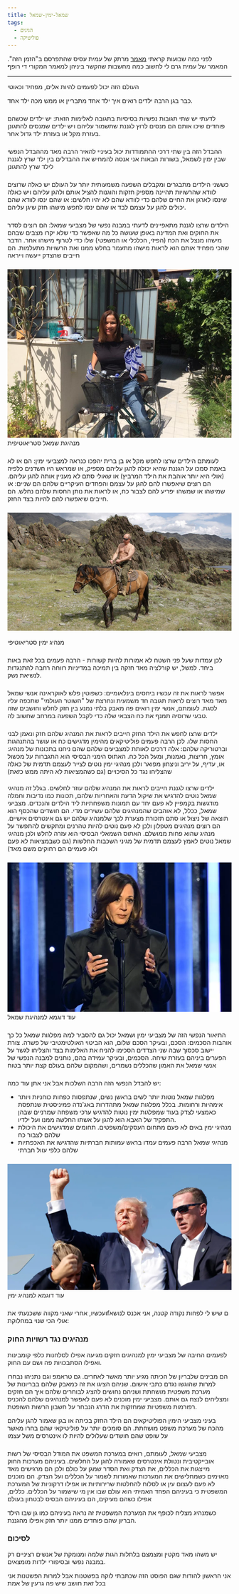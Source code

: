 ```yaml
---
title: שמאל-ימין-שמאל
tags:
  - הגיגים
  - פוליטיקה
---
```


לפני כמה שבועות קראתי [מאמר](https://hazmanhazeh.org.il/left_right) מרתק של עמית עסיס שהתפרסם ב"הזמן הזה". המאמר של עמית גרם לי לחשוב כמה מחשבות שהקשר ביניהן למאמר המקורי די רופף

---

העולם  הזה יכול לפעמים להיות אלים, מפחיד וכאוטי

כבר בגן הרבה ילדים רואים איך ילד אחד מתבריין או ממש מכה ילד אחד.
###

לדעתי יש שתי תגובות נפשיות בסיסיות בתגובה לאלימות הזאת: יש ילדים שכשהם פוחדים שיכו אותם הם מנסים לרוץ לגננת שתשמור עליהם ויש ילדים שמנסים להתגונן בעזרת מקל או בעזרת ילד גדול אחר.

###
ההבדל הזה בין שתי דרכי ההתמודדות יכול בעיניי להאיר הרבה מאד מההבדל הנפשי שבין ימין לשמאל, בשורות הבאות אני אנסה להמחיש את ההבדלים בין ילד שרץ לגננת לילד שרץ להתגונן

###
כששני הילדים מתבגרים ומקבלים השפעה משמעותית יותר על העולם יש כאלה שרוצים לוודא שהרשויות תהיינה מספיק חזקות והוגנות להציל אותם ולהגן עליהם ויש כאלה שינסו לארגן את החיים שלהם כדי לוודא שהם לא יהיו חלשים: או שהם ינסו לוודא שהם יכולים להגן על עצמם לבד או שהם ינסו לחפש מישהו חזק שיגן עליהם.
###
הילדים שרצו לגננת מתאפיינים לדעתי במבנה נפשי של מצביעי שמאל: הם רוצים לסדר את החוקים ואת המדינה באופן שעושה כל מה שאפשר כדי שלא יקרו מצבים שבהם מישהו מנצל את הכח (הפיזי, הכלכלי או המשפטי) שלו כדי לטרוף מישהו אחר. הדבר שהכי מפחיד אותם הוא לראות מישהו מתעמר בחלש ממנו ואת הרשויות מתעלמות. הם חייבים שהצדק ייעשה וייראה
###

![מנהיגת שמאל סטריאוטיפית](/img/sheli.jpg)
מנהיגת שמאל סטריאוטיפית

###
לעומתם הילדים שרצו לחפש מקל או בן ברית יהפכו כנראה למצביעי ימין: הם או לא באמת סמכו על הגננת שהיא יכולה להגן עליהם מספיק, או שמראש היו חשדנים כלפיה (אולי היא יותר אוהבת את הילד המרביץ) או שאולי סתם לא מעניין אותה להגן עליהם. הם רוצים שיאפשרו להם להגן על עצמם והפחדים העיקריים שלהם הם שניים: או שמישהו או שמשהו יפריע להם לצבור כח, או לראות את נותן החסות שלהם נחלש. הם חייבים שיאפשרו להם להיות בצד החזק.

###
![מנהיג ימין סטראוטיפי](/img/putin.webp)

מנהיג ימין סטריאוטיפי

###
לכן עמדות שעל פני השטח לא אמורות להיות קשורות - הרבה פעמים בכל זאת באות ביחד. למשל, יש קורלציה מאד חזקה בין תמיכה במדיניות רווחה רחבה להתנגדות לנשיאת נשק.

###
אפשר לראות את זה עכשיו ביחסים בינלאומיים: כשפוטין פלש לאוקראינה אנשי שמאל מאד מאד רוצים לראות תגובה חד משמעית ונחרצת של "השוטר העולמי" שתכפה עליו לסגת. לעומתם, אנשי ימין רואים פה מאבק בלתי נמנע בין חזק לחלש וחושבים שזה טבעי שרוסיה תמנף את כח הצבאי שלה כדי לקבל השפעה במרחב שחשוב לה.
###
ילדים שרצו לחפש את הילד החזק חייבים לראות את המנהיג שלהם חזק ונאמן לבני החסות שלו. לכן הרבה פעמים פוליטיקאים מהימין מדגישים כח או עושר בהתנהגות וברטוריקה שלהם: אלה דרכים לאותת למצביעים שלהם שהם ניחנו בתכונות של מנהיג: אומץ, חריצות, נאמנות, ומעל הכל כח. האתוס הימני הבסיסי הוא התגברות על מכשול או, עדיף, על יריב וניצחון מפואר ולכן מנהיגי ימין נוטים לצייר לעצמם תדמית של כאלה שהצליחו נגד כל הסיכויים (גם כשהמציאות לא היתה ממש כזאת)

####
ילדים שרצו לגננת חייבים לראות את המנהיג שלהם עוזר לחלשים. בגלל זה מנהיגי שמאל נוטים להדגיש את שיקול הדעת והאחריות שלהם, תכונות כמו נדיבות וחמלה מודגשות בקמפיין לא פעם יחד עם תמונות משפחתיות ליד הילדים והנכדים. מצביעי שמאל, ככלל, לא אוהבים שהמנהיגים שלהם עשירים מדי. הם חושדים שהכסף הוא תוצאה של ניצול או סתם תזכורת מצערת לכך שלמנהיג שלהם יש גם אינטרסים אישיים. הם רוצים מנהיגים מטפלון ולכן לא פעם נוטים להיות טהרנים  ומתקשים להתפשר על מנהיג שהוא פחות ממושלם.
האתוס השמאלי הבסיסי הוא עזרה לחלש ולכן מנהיגי שמאל נוטים לאמץ לעצמם תדמית של מגיני השכבות החלשות (גם כשבמציאות לא פעם ולא פעמיים הם רחוקים משם מאד)
###

![עוד דוגמא למנהיגת שמאל](/img/harris.webp)
עוד דוגמא למנהיגת שמאל
###

התיאור הנפשי הזה של מצביעי ימין ושמאל יכול גם להסביר למה מפלגות שמאל כל כך אוהבות הסכמים: הסכם, ובעיקר הסכם שלום, הוא הביטוי האולטימטיבי של פשרה. צורת יישוב סכסוך שבה שני הצדדים הסכימו להניח את האלימות בצד והצליחו לגשר על  הפערים ביניהם בעזרת שיחה. הסכמים, ובעיקר עמידה בהם, נותנים למבנה הנפשי של אנשי שמאל את האמון שהכללים נשמרים, ושהמקום שלהם בעולם קצת יותר בטוח

###
יש להבדל הנפשי הזה הרבה השלכות אבל אני אתן עוד כמה:
- מפלגות שמאל נוטות יותר לשים בראשן נשים, שנתפסות כפחות כוחניות ויותר אימהיות ורחומות. בכלל מפלגות שמאל מתהדרות באג'נדה פמיניסטית שנתפסת כאמצעי לצדק בעוד שמפלגות ימין נוטות להדגיש ערכי משפחה שמרניים שבהן התפקיד של האבא הוא להגן על אשתו החלשה ממנו ועל ילדיו.
- מנהיגי ימין באים לא פעם מתחום העסקים/משפטים. תחומים שמדגישים את היכולת שלהם לצבור כח 
- מנהיגי שמאל הרבה פעמים עמדו בראש עמותות חברתיות שהדגישו את האכפתיות שלהם כלפי עוול חברתי
###

![עוד דוגמא למנהיג ימין ](/img/trump.webp)
עוד דוגמא למנהיג ימין
###

ועכשיו, אחרי שאני מקווה ששכנעתי אתfם שיש לי לפחות נקודה קטנה, אני אכנס לנושא אולי הכי שנוי במחלוקת: 

###  מנהיגים נגד רשויות החוק

לפעמים החיבה של מצביעי ימין למנהיגים חזקים מגיעה אפילו לסלחנות כלפי קומבינות ואפילו הסתבכויות פה ושם עם החוק.

הם מבינים שלבריון של הכיתה מגיע יותר מאשר לאחרים. גם טראמפ וגם נתניהו נבחרו למרות שהוגשו נגדם כתבי אישום. שניהם הציגו את זה כמאבק שלהם בבריונות של מערכת משפטית מושחתת ושניהם נחושים להציג לבוחרים שלהם איך הם חזקים ומצליחים לנצח גם אותם. מצביעי ימין מוכנים לא פעם לאפשר למנהיגים שלהם להכניס רפורמות משפטיות שמחזקות את הדרג הנבחר על חשבון הרשות השופטת.

בעיני מצביעי הימין הפוליטיקאים הם הילד החזק בכיתה או בגן שאמור להגן עליהם מהכח של מערכת משפט מושחתת. הם סומכים יותר על פוליטיקאי שהם בחרו מאשר על שופט שהם חושדים שעלולים להיות לו אינטרסים משל עצמו
###
מצביעי שמאל, לעומתם, רואים במערכת המשפט את המודל הבסיסי של רשות  אובייקטיבית ונטולת אינטרסים שאמורה להגן על החלשים. בעיניהם מערכות החוק מייצגות את הכללים, את הצדק ואת הסדר שמגן על כולם ולכן הם מרגישים מאד מאוימים כשמחלישים את המערכות שאמורות לשמור על הכללים ועל הצדק. הם מוכנים לא פעם לעצום עין או לסלוח להחלטות שרירותיות או אפילו דרקוניות של המערכת המשפטית כי בעיניהם הפחד האמיתי הוא עולם שבו אין מי שישמור על הכללים. כללים, אפילו כשהם מעיקים, הם בעיניהם הבסיס לבטחון בעולם

כשמנהיג מצליח לכופף את המערכת המשפטית זה נראה בעיניהם כמו גן שבו הילד הבריון שהם פוחדים ממנו יותר חזק אפילו מהגננת.

### לסיכום 
יש משהו מאד מקטין ומצמצם בלתלות הגות שלמה ומנומקת של אנשים רציניים רק במבנה נפשי ובסיפורי ילדות מומצאים.

אני הראשון להודות שגם הפוסט הזה שכתבתי לוקה בפשטנות אבל למרות הפשטנות אני בכל זאת חושב שיש פה גרעין של אמת